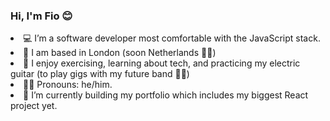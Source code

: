 ### Hi, I'm Fio 😊

<!--
**gritNgo/gritNgo** is a ✨ _special_ ✨ repository because its `README.md` (this file) appears on your GitHub profile.

Here are some ideas to get you started:

- 🔭 I’m currently working on ...
- 🌱 I’m currently learning ...
- 👯 I’m looking to collaborate on ...
- 🤔 I’m looking for help with ...
- 💬 Ask me about ...
- 📫 How to reach me: ...
- 😄 Pronouns: ...
- ⚡ Fun fact: ...
-->

<li>💻 I’m a software developer most comfortable with the JavaScript stack.</li>
<li>🏡 I am based in London (soon Netherlands 🤞🏽)</li>
<li>🧩 I enjoy exercising, learning about tech, and practicing my electric guitar (to play gigs with my future band 🤘🏾)</li>
<li>🙆‍♀️ Pronouns: he/him.</li>
<li>🔎 I’m currently building my portfolio which includes my biggest React project yet.</li>

